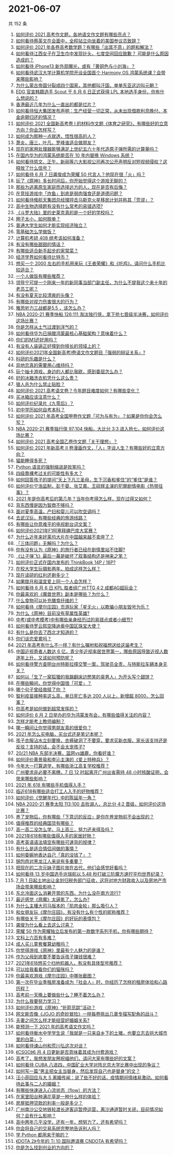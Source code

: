 # 2021-06-07

共 152 条

<!-- BEGIN -->
<!-- 最后更新时间 Mon Jun 07 2021 17:57:59 GMT+0800 (China Standard Time) -->

1. [如何评价 2021 高考作文题，各地语文作文题有哪些亮点？](https://www.zhihu.com/question/463569578)
2. [如何看待蔡英文在会面中，全程站立向坐着的美国参议员致辞？](https://www.zhihu.com/question/463513769)
3. [如何评价 2021
   年各卷高考数学题？有哪些「出其不意」的题和解法？](https://www.zhihu.com/question/463527743)
4. [如何看待江西女子在卫生巾中发现针头，七度空间回应致歉？
   可能是什么原因造成的？](https://www.zhihu.com/question/463438703)
5. [如何看待 iPhone13 新外观曝光，或有「黄铜色与小刘海」？](https://www.zhihu.com/question/463358441)
6. [如何看待武汉大学计算机学院开设全国首个 Harmony OS
   鸿蒙系统课？会带来哪些影响？](https://www.zhihu.com/question/463117510)
7. [为什么蒙古帝国分裂成四个国家，其他都叫汗国，单单东亚这边叫元朝？](https://www.zhihu.com/question/350546334)
8. [EDG 官宣韩籍选手 Scout 于 6 月 6 日正式获得 LPL
   本地选手身份，你有什么想说的？](https://www.zhihu.com/question/463521555)
9. [香港最近几年为什么一直出的都是烂片？](https://www.zhihu.com/question/462877536)
10. [如何看待恒大集团发布声明：生产经营一切正常，从未出现借款利息晚付、本金逾期归还的情况？](https://www.zhihu.com/question/463617349)
11. [如何评价 2021 全国新高考卷 I
    的材料作文题《体育之研究》，有哪些好的立意方向？你会怎样写？](https://www.zhihu.com/question/463602653)
12. [如何成为那种一点就透，悟性很高的人？](https://www.zhihu.com/question/300313253)
13. [萧炎，唐三，叶凡，罗峰谁适合做朋友？](https://www.zhihu.com/question/450151064)
14. [现在的家用处理器能够满足上世纪五六十年代造原子弹所需的计算量吗？](https://www.zhihu.com/question/463181858)
15. [在国内华为的鸿蒙系统能否在 10 年内替换 Windows
    系统？](https://www.zhihu.com/question/462366986)
16. [如何看待慈文、正午、新丽等六大影视公司再次公开声明反对短视频侵权？这释放了什么信号？](https://www.zhihu.com/question/463579622)
17. [如何看待 6 月 7 日龚俊成为荣耀 50
    代言人？他现在很「火」吗？](https://www.zhihu.com/question/463569784)
18. [玩了《原神》多长时间后，你开始觉得这个游戏无聊的？](https://www.zhihu.com/question/423597371)
19. [那些为逃离原生家庭而选择远方的人，现在是否有后悔？](https://www.zhihu.com/question/345711013)
20. [在竞技游戏中「炸鱼」到底是弱肉强食还是道德问题？](https://www.zhihu.com/question/307041782)
21. [如何看待俄航天集团总经理抨击马斯克火星移民计划并称其「荒谬」？](https://www.zhihu.com/question/463587174)
22. [高中生物选择题有没有什么常考的易错选项?](https://www.zhihu.com/question/447231694)
23. [《斗罗大陆》里的史莱克真的是一个好的学校吗？](https://www.zhihu.com/question/401677351)
24. [圈子太小，如何脱单？](https://www.zhihu.com/question/28757606)
25. [普通大学生如何才能实现经济独立？](https://www.zhihu.com/question/319688591)
26. [零基础怎么学做饭？](https://www.zhihu.com/question/21309096)
27. [计算机考研 408 统考该如何准备？](https://www.zhihu.com/question/22823169)
28. [有没有哪些甜甜的情话？](https://www.zhihu.com/question/460123635)
29. [有哪些适合新手起步的家常菜？](https://www.zhihu.com/question/28304820)
30. [经济学界如何看待比特币？](https://www.zhihu.com/question/22036280)
31. [想买一个 2000
    左右的手机用来玩《王者荣耀》和《吃鸡》，请问什么手机比较适合？](https://www.zhihu.com/question/458078419)
32. [一个人做饭有哪些推荐？](https://www.zhihu.com/question/24523223)
33. [领导宁可提一个刚来一年的新同事当部门副主任，为什么不提我这个来十年的老员工呢？](https://www.zhihu.com/question/458785731)
34. [有没有夏天比较清爽的头像？](https://www.zhihu.com/question/456333095)
35. [有哪些对视力伤害很大的行为？](https://www.zhihu.com/question/384087324)
36. [雅思听力三战都是5.5 ，该怎么办？](https://www.zhihu.com/question/21988060)
37. [NBA 2020-21 赛季快船 126:111
    淘汰独行侠，拿下抢七晋级半决赛，如何评价这场比赛？](https://www.zhihu.com/question/463555290)
38. [你是怎样从土气过渡到洋气的？](https://www.zhihu.com/question/267705489)
39. [如何看待华为已捐赠鸿蒙最核心基础架构？意味着什么？](https://www.zhihu.com/question/462892378)
40. [你们的M1还好用吗？](https://www.zhihu.com/question/447835410)
41. [有没有人装逼正好撞到你擅长的领域上的？](https://www.zhihu.com/question/338688699)
42. [如何评价2021年全国新高考Ⅰ卷语文作文题目「强弱的辩证关系」?](https://www.zhihu.com/question/463587805)
43. [科研的乐趣是什么？](https://www.zhihu.com/question/463023658)
44. [异地恋真的需要用心维持吗？](https://www.zhihu.com/question/462340019)
45. [玩个抽卡游戏，身边的人都比我欧，感到委屈怎么办？](https://www.zhihu.com/question/462515325)
46. [好的冰箱洗衣机凭什么这么贵？](https://www.zhihu.com/question/463416036)
47. [狼人杀为什么禁止贴脸？](https://www.zhihu.com/question/462970840)
48. [如何评价 2021 高考语文卷？今年题目难度如何？有哪些变化？](https://www.zhihu.com/question/463601576)
49. [买冰箱应该注意什么？](https://www.zhihu.com/question/20178469)
50. [如何评价纪录片《九零后》？](https://www.zhihu.com/question/461176129)
51. [初中学历如何自考本科？](https://www.zhihu.com/question/39105686)
52. [如何评价 2021
    年高考全国甲卷作文题「可为与有为」？如果是你你会怎么写？](https://www.zhihu.com/question/463593563)
53. [NBA 2020-21 赛季独行侠 97:104 快船，大比分 3:3
    进入抢七，如何评价这场比赛？](https://www.zhihu.com/question/463225524)
54. [如何评价 2021 高考全国乙卷作文题「关于理想」？](https://www.zhihu.com/question/463592504)
55. [如何评价 2021 年新高考 Ⅱ
    卷漫画作文，「人」字谈人生？有哪些好的立意方向？](https://www.zhihu.com/question/463596390)
56. [猫能睡得多死？](https://www.zhihu.com/question/462536806)
57. [Python 语言的强制缩进是败笔吗？](https://www.zhihu.com/question/289852673)
58. [四级靠裸考过关的可能性有多大？](https://www.zhihu.com/question/326748979)
59. [如何回答孩子的提问“天上下凡三圣母，生下沉香和爹住”的“爹住”是谁？](https://www.zhihu.com/question/462277776)
60. [如何评价宁浩监制，彭于晏、张艾嘉、王砚辉主演的犯罪剧情电影《热带往事》？](https://www.zhihu.com/question/291023345)
61. [2021
    年是你高考后的第几年？当年你考得怎么样，现在过得又如何？](https://www.zhihu.com/question/463523282)
62. [背东西慢是因为智商不够吗？](https://www.zhihu.com/question/438891976)
63. [面对夏季高温，产妇和婴儿可以吹空调吗？](https://www.zhihu.com/question/461128140)
64. [去武汉玩，有哪些经典的旅游线路？](https://www.zhihu.com/question/54172302)
65. [有哪些让你意难平的电视剧台词文案？](https://www.zhihu.com/question/452053796)
66. [如何评价2021年F1阿塞拜疆巴库大奖赛？](https://www.zhihu.com/question/461061718)
67. [为什么近年来好莱坞大片在中国越来越不卖座了？](https://www.zhihu.com/question/268982964)
68. [「三体问题」无解吗？为什么？](https://www.zhihu.com/question/30311577)
69. [你有没有认为《原神》的旅行者已经在剧情里站不住脚?](https://www.zhihu.com/question/460224220)
70. [《让子弹飞》最后一幕是破坏了叙事结构还是神来之笔？](https://www.zhihu.com/question/413652432)
71. [如何评价正式在国内发布的 ThinkBook 14P /
    16P?](https://www.zhihu.com/question/462587759)
72. [在校大学生玩摄影两年，拍成这样怎么样？](https://www.zhihu.com/question/459627997)
73. [现在读研的红利还剩多少？](https://www.zhihu.com/question/456374240)
74. [如果胧月和温宜爱上同一个人会怎样？](https://www.zhihu.com/question/455366022)
75. [如何看待 6 月 6 日 KPL 胜者组广州TTG 4:2
    成都AG超玩会？](https://www.zhihu.com/question/463525882)
76. [你最喜欢的《魔兽世界》副本是哪些？为什么？](https://www.zhihu.com/question/264407288)
77. [什么食物可以补充膳食纤维的？](https://www.zhihu.com/question/377073752)
78. [如何看待《摩尔庄园》页游玩家「星无火」以欺骗小朋友毁号为乐？](https://www.zhihu.com/question/462737028)
79. [为什么《原神》目前没有草属性英雄?](https://www.zhihu.com/question/425978919)
80. [中考(或中考模考)中有哪些亲身经历过的易错点或者小细节?](https://www.zhihu.com/question/405609296)
81. [如何看待罗云熙空降迪奥中国区珠宝大使？](https://www.zhihu.com/question/463424674)
82. [有什么是你去了西北才知道的？](https://www.zhihu.com/question/403884771)
83. [你们谈恋爱累吗？](https://www.zhihu.com/question/399471584)
84. [2021 年高考有什么不一样？有什么嘱咐和祝福想送给这届考生？](https://www.zhihu.com/question/463469682)
85. [中国近视患者人数达 6
    亿，青少年近视率居世界第一，哪些原因导致近视人数逐年上升，又该如何预防呢？](https://www.zhihu.com/question/463403309)
86. [如何看待警方查明台州特斯拉撞交警一案，驾驶员全责，与特斯拉车辆本身无关？](https://www.zhihu.com/question/463484326)
87. [如何以「生了一窝狐狸的我踹翻床边憋笑的臭男人」为开头写个甜饼？](https://www.zhihu.com/question/443320738)
88. [在哪些瞬间，你觉得中国很「可爱」？](https://www.zhihu.com/question/455857255)
89. [哪个句子曾经救赎了你 ？](https://www.zhihu.com/question/453706577)
90. [智利疫苗接种率这么高，单日死亡多达 200 人以上，新增超
    8000，怎么回事？](https://www.zhihu.com/question/463115629)
91. [你高考是如何做到超常发挥的？](https://www.zhihu.com/question/278979830)
92. [如何评价 6 月 2
    日举办的华为鸿蒙发布会，有哪些值得关注的内容？](https://www.zhihu.com/question/462794002)
93. [怎样才能考上教师编制？](https://www.zhihu.com/question/23612599)
94. [哪一瞬间让你觉得男朋友真的很爱你？](https://www.zhihu.com/question/356450688)
95. [2021 年怎么买电脑，买台式还是笔记本呢？](https://www.zhihu.com/question/459716674)
96. [孩子衣服沾水立刻要换，衣裤破洞了不要穿，要求买新衣服，家长该支持还是反驳？支持的话，会不会太宠孩子?](https://www.zhihu.com/question/459542600)
97. [20/21 NBA 东部半决赛，篮网vs雄鹿，你看好谁？](https://www.zhihu.com/question/462705265)
98. [如何评价黄景瑜和李沁主演的《爱上特种兵》？](https://www.zhihu.com/question/462601125)
99. [今年大一打算退学，有哪些浙江高复学校推荐？](https://www.zhihu.com/question/58522765)
100. [广州要求非必要不离穗，7 日 12 时起离开广州出省需持 48
     小时核酸证明，会带来哪些影响？](https://www.zhihu.com/question/463430613)
101. [2021 年 618 有哪些手机值得入手？](https://www.zhihu.com/question/457255298)
102. [临近618有哪些适合打工人入手的好物推荐？](https://www.zhihu.com/question/462987243)
103. [如何评价《觉醒年代》中的陈延年一角？](https://www.zhihu.com/question/447307733)
104. [NBA 2020-21 赛季太阳 113:100 击败湖人，总比分 4:2
     晋级，如何评价这场比赛？](https://www.zhihu.com/question/463061695)
105. [养了宠物后，你有哪些「下意识的反应」是你在养宠物前不会出现的？](https://www.zhihu.com/question/461963889)
106. [值得推荐的经典国货有哪些？](https://www.zhihu.com/question/37389860)
107. [高一高二没怎么学，马上高三，努力还来得及吗？](https://www.zhihu.com/question/461313503)
108. [2021年618有哪些值得入手的家居好物？](https://www.zhihu.com/question/460447642)
109. [高考英语语法填空有哪些可速背的规律？](https://www.zhihu.com/question/20972652)
110. [有什么是适合情侣间做的事情？](https://www.zhihu.com/question/23415480)
111. [如何委婉地表达自己「真的没钱了」？](https://www.zhihu.com/question/462984155)
112. [锅包肉对黑龙江人来说有多重要？](https://www.zhihu.com/question/462784342)
113. [把现在的二次元妹子图片放在古代，他们会感觉好看吗？](https://www.zhihu.com/question/462903907)
114. [如何看待 13 岁中国选手许瑞航以 5.48
     秒打破三阶魔方速拧平均世界纪录？](https://www.zhihu.com/question/463234557)
115. [7 月 1
     日起土地出让金划归税务部门征收，这将对地方财政收入以及房地产市场会带来哪些影响？](https://www.zhihu.com/question/463323805)
116. [东北冷面这么消暑开胃的东西，为什么没在南方流行?](https://www.zhihu.com/question/462700732)
117. [最近感觉《原魔》太逼氪了，怎么办?](https://www.zhihu.com/question/463036805)
118. [为什么主播大司马版本的「肌肉金轮」那么吸引人？](https://www.zhihu.com/question/461688762)
119. [和女朋友玩《摩尔庄园》，有没有什么有个性的昵称推荐？](https://www.zhihu.com/question/462814720)
120. [有哪些关于《摩尔庄园》的好玩的表情包？](https://www.zhihu.com/question/462564869)
121. [龚俊为什么看上去这么讨喜？](https://www.zhihu.com/question/456646250)
122. [荣耀 50
     作为荣耀独立后发布的第一款数字系列手机，你有哪些期待？](https://www.zhihu.com/question/461194616)
123. [文科上六百有多难？](https://www.zhihu.com/question/350905229)
124. [成人买儿童套餐算幼稚吗？](https://www.zhihu.com/question/462819336)
125. [你觉得游戏《原神》里最有个人魅力的是谁？](https://www.zhihu.com/question/462388527)
126. [作为父母到底要不要告诉孩子赚钱很难？](https://www.zhihu.com/question/461239979)
127. [2021年618想买个扫地机器人，有没有具体型号推荐？](https://www.zhihu.com/question/397698378)
128. [可以给我看看你们的猫咪吗？](https://www.zhihu.com/question/462824843)
129. [你最喜欢游戏《摩尔庄园》中哪张截图？](https://www.zhihu.com/question/462564850)
130. [第一次在毕业季租房准备成为「社会人」时，你经历了怎样的租房体验和心路历程？](https://www.zhihu.com/question/461693068)
131. [高考前一天晚上要做些什么？睡不着怎么办？](https://www.zhihu.com/question/458722775)
132. [为什么我要努力学习？](https://www.zhihu.com/question/462192669)
133. [如何评价游戏《原神》“折箭觅踪”活动？](https://www.zhihu.com/question/461653474)
134. [网文能否像《JOJO
     的奇妙冒险》一样每卷挑出几章专描写配角的战斗？](https://www.zhihu.com/question/463065863)
135. [夫妻之间怎么样才能经营好婚姻关系?](https://www.zhihu.com/question/349031552)
136. [能预测一下 2021 年的高考语文作文吗？](https://www.zhihu.com/question/451864903)
137. [如何看待衡水中学学生说「我就是一只来自乡下的土猪，也要立志去拱大城市里的白菜」？](https://www.zhihu.com/question/462345321)
138. [如何看待谏山创和荒川弘这次对谈？](https://www.zhihu.com/question/463257259)
139. [《CSGO》6 月 4 日更新是否意味着其成为付费游戏？](https://www.zhihu.com/question/463103636)
140. [高考了，我想发朋友圈祝福他们，请问大家有哪些好的文案？](https://www.zhihu.com/question/405298026)
141. [如何看待 CUBA
     八进四，中国矿业大学对阵北京大学比赛中出现的争议？](https://www.zhihu.com/question/463306896)
142. [如何写一篇“男主把女主当替身，然后发现自己也是替身”的文？](https://www.zhihu.com/question/437395484)
143. [汪小菲回应与大 S
     离婚传闻：说了些不好的话，疫情期间情绪易激动。如何看待此事与二人的婚姻？](https://www.zhihu.com/question/463252497)
144. [有哪些快速进入心流状态（flow）的方法？](https://www.zhihu.com/question/20992764)
145. [在家里阳台种满花草是一种什么样的体验？](https://www.zhihu.com/question/461296029)
146. [房屋抵押贷款的利率一般是多少？](https://www.zhihu.com/question/387069469)
147. [广州南沙公交地铁轮渡长途客运暂停运营，离沙通道暂时关闭，目前情况如何？会有什么影响？](https://www.zhihu.com/question/463278387)
148. [高中两年几乎没学，还有一年，想努力了，还有希望吗？](https://www.zhihu.com/question/462084525)
149. [你会将自己的交易系统完整地告诉别人吗？](https://www.zhihu.com/question/462350634)
150. [学 Python 都用来干嘛的？](https://www.zhihu.com/question/34098079)
151. [《DOTA 2》今年的 Ti 10 国际邀请赛 CNDOTA
     有希望吗？](https://www.zhihu.com/question/459216552)
152. [你是怎么找到创业的方向的？](https://www.zhihu.com/question/25857988)

<!-- END -->

